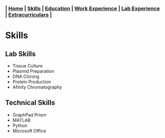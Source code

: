 ### | [Home](/Patrick-Gamble/index) | [Skills](/Patrick-Gamble/skills) | [Education](/Patrick-Gamble/education) | [Work Experience](/Patrick-Gamble/work-experience) | [Lab Experience](/Patrick-Gamble/lab-experience) | [Extracurriculars](/Patrick-Gamble/extracurriculars) |

# Skills

## Lab Skills
- Tissue Culture
- Plasmid Preparation
- DNA Cloning
- Protein Production
- Afinity Chromatography

## Technical Skills
- GraphPad Prism
- MATLAB
- Python
- Microsoft Office

